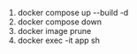 1. docker compose up --build -d
2. docker compose down 
3. docker image prune
4. docker exec -it app sh